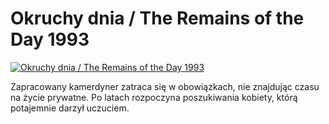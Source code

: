 Okruchy dnia / The Remains of the Day 1993 
=============
[![Okruchy dnia / The Remains of the Day 1993 ](http://vidos.pl/images/player.gif)](http://vidos.pl/okruchy-dnia-the-remains-of-the-day-1993)

 Zapracowany kamerdyner zatraca się w obowiązkach, nie znajdując czasu na życie prywatne. Po latach rozpoczyna poszukiwania kobiety, którą potajemnie darzył uczuciem.
